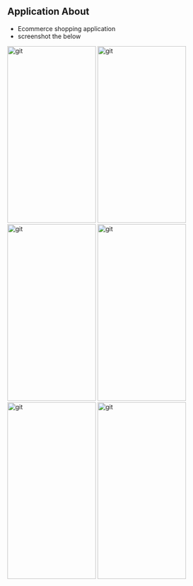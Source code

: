 ## Application About 
-  Ecommerce shopping application 
-  screenshot the below 


 
 <td>
<img
 src="https://user-images.githubusercontent.com/101552010/191482902-d70d695c-3754-463b-b203-1f850df49d71.png" alt="git" width="200" height="400"/>
  <img src="https://user-images.githubusercontent.com/101552010/191482932-857cc374-f90c-4ba1-ad87-4564a0c20559.png" alt="git" width="200" height="400"/>
   <img src="https://user-images.githubusercontent.com/101552010/191483035-372b5259-e198-405e-8e33-2951c371c226.png" alt="git" width="200" height="400"/>
    <img src="https://user-images.githubusercontent.com/101552010/191483046-9faab78f-45a4-4771-91af-d33cde8d1515.png" alt="git" width="200" height="400"/>
     <img src="https://user-images.githubusercontent.com/101552010/191483058-0f21f1d5-bb41-4332-a58b-b098ff1b53b6.png" alt="git" width="200" height="400"/>
  <img src="https://user-images.githubusercontent.com/101552010/191483066-eafbc01d-19dd-4d5a-a932-38f7517eeafe.png" alt="git" width="200" height="400"/>
 
</td>
